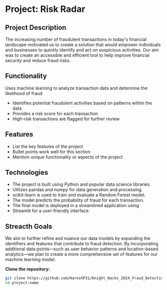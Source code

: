 # Project: Risk Radar

## Project Description

The increasing number of fraudulent transactions in today's financial landscape motivated us to create a solution that would empower individuals and businesses to quickly identify and act on suspicious activities. Our aim was to create an accessible and efficient tool to help improve financial security and reduce fraud risks.

## Functionality

Uses machine learning to analyze transaction data and determine the likelihood of fraud
- Identifies potential fraudulent activities based on patterns within the data
- Provides a risk score for each transaction
- High-risk transactions are flagged for further review

## Features

- List the key features of the project
- Bullet points work well for this section
- Mention unique functionality or aspects of the project

## Technologies

- The project is built using Python and popular data science libraries.
- Utilizes pandas and numpy for data generation and processing.
- scikit-learn is used to train and evaluate a Random Forest model.
- The model predicts the probability of fraud for each transaction.
- The final model is deployed in a streamlined application using
- Streamlit for a user-friendly interface.

## Streacth Goals

We aim to further refine and nuance our data models by expanding the identifiers and features that contribute to fraud detection. By incorporating additional data points—such as user behavior patterns and location-based analytics—we plan to create a more comprehensive set of features for our machine learning model.

**Clone the repository:**

   ```bash
   git clone https://github.com/HareshP31/Knight_Hacks_2024_Fraud_Detection
   cd project-name
